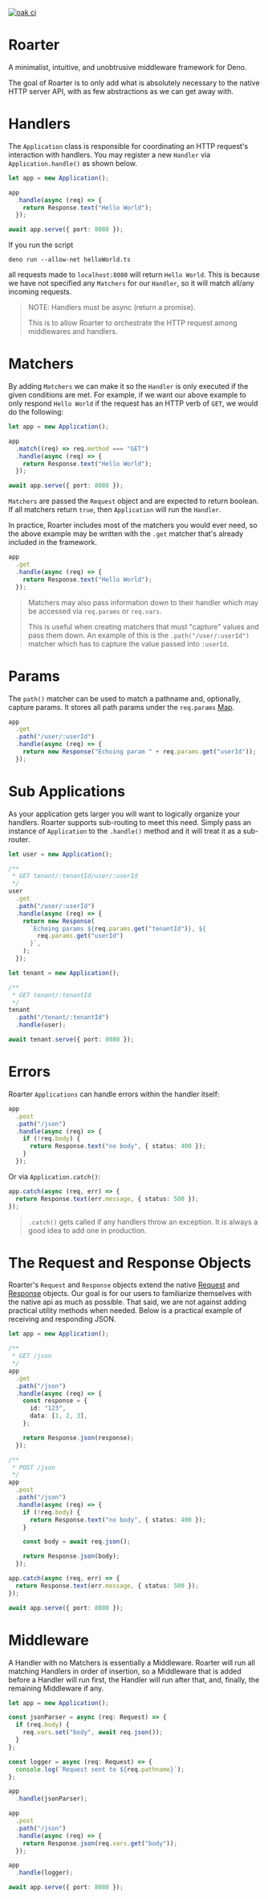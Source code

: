 [![oak ci](https://github.com/JonathanRosado/roarter/workflows/ci/badge.svg)](https://github.com/JonathanRosado/roarter)

# Roarter

A minimalist, intuitive, and unobtrusive middleware framework for Deno.

The goal of Roarter is to only add what is absolutely necessary to the native
HTTP server API, with as few abstractions as we can get away with.

# Handlers

The `Application` class is responsible for coordinating an HTTP request's
interaction with handlers. You may register a new `Handler` via
`Application.handle()` as shown below.

```typescript
let app = new Application();

app
  .handle(async (req) => {
    return Response.text("Hello World");
  });

await app.serve({ port: 8080 });
```

If you run the script

```shell
deno run --allow-net helloWorld.ts
```

all requests made to `localhost:8080` will return `Hello World`. This is because
we have not specified any `Matchers` for our `Handler`, so it will match all/any
incoming requests.

> NOTE: Handlers must be async (return a promise).
>
> This is to allow Roarter to orchestrate the HTTP request among middlewares and
> handlers.

# Matchers

By adding `Matchers` we can make it so the `Handler` is only executed if the
given conditions are met. For example, if we want our above example to only
respond `Hello World` if the request has an HTTP verb of `GET`, we would do the
following:

```typescript
let app = new Application();

app
  .match((req) => req.method === "GET")
  .handle(async (req) => {
    return Response.text("Hello World");
  });

await app.serve({ port: 8080 });
```

`Matchers` are passed the `Request` object and are expected to return boolean.
If all matchers return `true`, then `Application` will run the `Handler`.

In practice, Roarter includes most of the matchers you would ever need, so the
above example may be written with the `.get` matcher that's already included in
the framework.

```typescript
app
  .get
  .handle(async (req) => {
    return Response.text("Hello World");
  });
```

> Matchers may also pass information down to their handler which may be accessed
> via `req.params` or `req.vars`.
>
> This is useful when creating matchers that must "capture" values and pass them
> down. An example of this is the `.path("/user/:userId")` matcher which has to
> capture the value passed into `:userId`.

# Params

The `path()` matcher can be used to match a pathname and, optionally, capture
params. It stores all path params under the `req.params`
[Map](https://developer.mozilla.org/en-US/docs/Web/JavaScript/Reference/Global_Objects/Array/map).

```typescript
app
  .get
  .path("/user/:userId")
  .handle(async (req) => {
    return new Response("Echoing param " + req.params.get("userId"));
  });
```

# Sub Applications

As your application gets larger you will want to logically organize your
handlers. Roarter supports sub-routing to meet this need. Simply pass an
instance of `Application` to the `.handle()` method and it will treat it as a
sub-router.

```typescript
let user = new Application();

/**
 * GET tenant/:tenantId/user/:userId
 */
user
  .get
  .path("/user/:userId")
  .handle(async (req) => {
    return new Response(
      `Echoing params ${req.params.get("tenantId")}, ${
        req.params.get("userId")
      }`,
    );
  });

let tenant = new Application();

/**
 * GET tenant/:tenantId
 */
tenant
  .path("/tenant/:tenantId")
  .handle(user);

await tenant.serve({ port: 8080 });
```

# Errors

Roarter `Applications` can handle errors within the handler itself:

```typescript
app
  .post
  .path("/json")
  .handle(async (req) => {
    if (!req.body) {
      return Response.text("no body", { status: 400 });
    }
  });
```

Or via `Application.catch()`:

```typescript
app.catch(async (req, err) => {
  return Response.text(err.message, { status: 500 });
});
```

> `.catch()` gets called if any handlers throw an exception. It is always a good
> idea to add one in production.

# The Request and Response Objects

Roarter's `Request` and `Response` objects extend the native
[Request](https://developer.mozilla.org/en-US/docs/Web/API/Request) and
[Response](https://developer.mozilla.org/en-US/docs/Web/API/Response) objects.
Our goal is for our users to familiarize themselves with the native api as much
as possible. That said, we are not against adding practical utility methods when
needed. Below is a practical example of receiving and responding JSON.

```typescript
let app = new Application();

/**
 * GET /json
 */
app
  .get
  .path("/json")
  .handle(async (req) => {
    const response = {
      id: "123",
      data: [1, 2, 3],
    };

    return Response.json(response);
  });

/**
 * POST /json
 */
app
  .post
  .path("/json")
  .handle(async (req) => {
    if (!req.body) {
      return Response.text("no body", { status: 400 });
    }

    const body = await req.json();

    return Response.json(body);
  });

app.catch(async (req, err) => {
  return Response.text(err.message, { status: 500 });
});

await app.serve({ port: 8080 });
```

# Middleware

A Handler with no Matchers is essentially a Middleware. Roarter will run all
matching Handlers in order of insertion, so a Middleware that is added before a
Handler will run first, the Handler will run after that, and, finally, the
remaining Middleware if any.

```typescript
let app = new Application();

const jsonParser = async (req: Request) => {
  if (req.body) {
    req.vars.set("body", await req.json());
  }
};

const logger = async (req: Request) => {
  console.log(`Request sent to ${req.pathname}`);
};

app
  .handle(jsonParser);

app
  .post
  .path("/json")
  .handle(async (req) => {
    return Response.json(req.vars.get("body"));
  });

app
  .handle(logger);

await app.serve({ port: 8080 });
```
